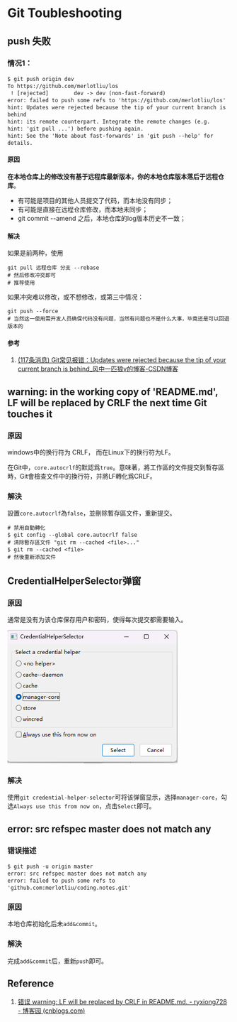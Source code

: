 # Git Toubleshooting

## push 失败

### 情况1：

```shell
$ git push origin dev
To https://github.com/merlotliu/los
 ! [rejected]        dev -> dev (non-fast-forward)
error: failed to push some refs to 'https://github.com/merlotliu/los'
hint: Updates were rejected because the tip of your current branch is behind
hint: its remote counterpart. Integrate the remote changes (e.g.
hint: 'git pull ...') before pushing again.
hint: See the 'Note about fast-forwards' in 'git push --help' for details.
```

#### 原因

**在本地仓库上的修改没有基于远程库最新版本，你的本地仓库版本落后于远程仓库**。

- 有可能是项目的其他人员提交了代码，而本地没有同步；
- 有可能是直接在远程仓库修改，而本地未同步；
- git commit --amend 之后，本地仓库的log版本历史不一致；

#### 解决

如果是前两种，使用

```shell
git pull 远程仓库 分支 --rebase
# 然后修改冲突即可
# 推荐使用
```

如果冲突难以修改，或不想修改，或第三中情况：

```shell
git push --force
# 当然这一使用需开发人员确保代码没有问题，当然有问题也不是什么大事，毕竟还是可以回退版本的
```

#### 参考

1. [(117条消息) Git常见报错：Updates were rejected because the tip of your current branch is behind_风中一匹狼v的博客-CSDN博客](https://blog.csdn.net/weixin_42310154/article/details/118676936)

## warning: in the working copy of 'README.md', LF will be replaced by CRLF the next time Git touches it

### 原因

windows中的换行符为 CRLF， 而在Linux下的换行符为LF。

在Git中，`core.autocrlf`的默認爲`true`。意味著，將工作區的文件提交到暫存區時，Git會檢查文件中的換行符，并將LF轉化爲CRLF。

### 解決

設置`core.autocrlf`為`false`，並刪除暫存區文件，重新提交。

```
# 禁用自動轉化
$ git config --global core.autocrlf false 
# 清除暫存區文件 "git rm --cached <file>..."
$ git rm --cached <file>
# 然後重新添加文件
```

## CredentialHelperSelector弹窗

### 原因

通常是没有为该仓库保存用户和密码，使得每次提交都需要输入。

![image-20220819185311969](.gitbook/assets/git-troubleshooting.assets/image-20220819185311969.png)

### 解决

使用`git credential-helper-selector`可将该弹窗显示，选择`manager-core`，勾选`Always use this from now on`，点击`Select`即可。

## error: src refspec master does not match any

### 错误描述

```
$ git push -u origin master
error: src refspec master does not match any
error: failed to push some refs to 'github.com:merlotliu/coding.notes.git'
```

### 原因

本地仓库初始化后未`add&commit`。

### 解決

完成`add&commit`后，重新`push`即可。

## Reference

1. [错误 warning: LF will be replaced by CRLF in README.md. - ryxiong728 - 博客园 (cnblogs.com)](https://www.cnblogs.com/ryxiong-blog/p/11268952.html)